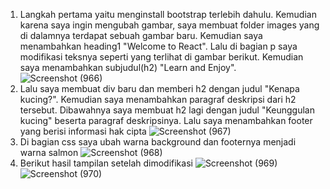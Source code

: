 1. Langkah pertama yaitu menginstall bootstrap terlebih dahulu. Kemudian karena saya ingin mengubah gambar, saya membuat folder images yang di dalamnya terdapat sebuah gambar baru. Kemudian saya menambahkan heading1 "Welcome to React". Lalu di bagian p saya modifikasi teksnya seperti yang terlihat di gambar berikut. Kemudian saya menambahkan subjudul(h2) "Learn and Enjoy".
![Screenshot (966)](https://github.com/anggiaintan/Tugas13_20220140203_AnggiaIntan/assets/127089063/3b1c4589-7341-4df8-80fd-dba03026c811)
2. Lalu saya membuat div baru dan memberi h2 dengan judul "Kenapa kucing?". Kemudian saya menambahkan paragraf deskripsi dari h2 tersebut. Dibawahnya saya membuat h2 lagi dengan judul "Keunggulan kucing" beserta paragraf deskripsinya. Lalu saya menambahkan footer yang berisi informasi hak cipta
![Screenshot (967)](https://github.com/anggiaintan/Tugas13_20220140203_AnggiaIntan/assets/127089063/594eb1e7-4ed4-4924-a0a4-8a8c10c27ba6)
3. Di bagian css saya ubah warna background dan footernya menjadi warna salmon
![Screenshot (968)](https://github.com/anggiaintan/Tugas13_20220140203_AnggiaIntan/assets/127089063/f6075a08-7456-42f6-ad99-11fda046582f)
4. Berikut hasil tampilan setelah dimodifikasi
![Screenshot (969)](https://github.com/anggiaintan/Tugas13_20220140203_AnggiaIntan/assets/127089063/3810b6c0-1710-4787-9435-4443eb260a96)
![Screenshot (970)](https://github.com/anggiaintan/Tugas13_20220140203_AnggiaIntan/assets/127089063/082a98b7-09a4-4794-8bf7-fd85b0de94e1)
